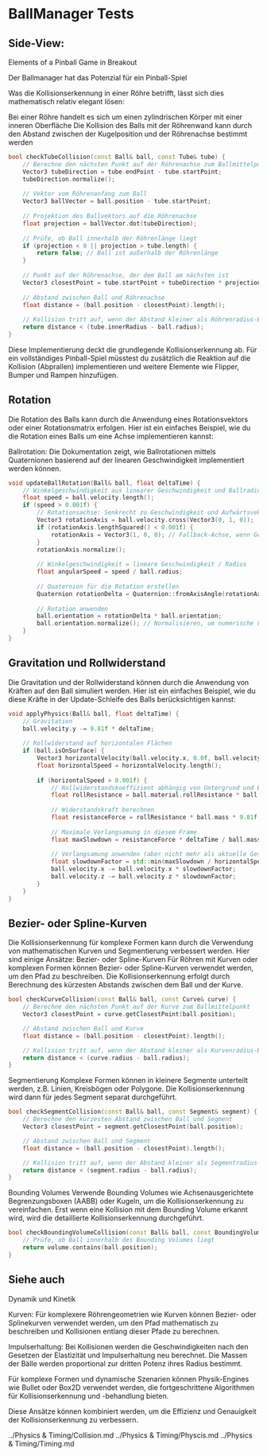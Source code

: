 # BallManager Tests

## Side-View:

Elements of a Pinball Game in Breakout

Der Ballmanager hat das Potenzial für ein Pinball-Spiel

Was die Kollisionserkennung in einer Röhre betrifft, lässt sich dies mathematisch relativ elegant lösen:

Bei einer Röhre handelt es sich um einen zylindrischen Körper mit einer inneren Oberfläche
Die Kollision des Balls mit der Röhrenwand kann durch den Abstand zwischen der Kugelposition und der Röhrenachse
bestimmt werden

```c++
bool checkTubeCollision(const Ball& ball, const Tube& tube) {
    // Berechne den nächsten Punkt auf der Röhrenachse zum Ballmittelpunkt
    Vector3 tubeDirection = tube.endPoint - tube.startPoint;
    tubeDirection.normalize();
    
    // Vektor vom Röhrenanfang zum Ball
    Vector3 ballVector = ball.position - tube.startPoint;
    
    // Projektion des Ballvektors auf die Röhrenachse
    float projection = ballVector.dot(tubeDirection);
    
    // Prüfe, ob Ball innerhalb der Röhrenlänge liegt
    if (projection < 0 || projection > tube.length) {
        return false; // Ball ist außerhalb der Röhrenlänge
    }
    
    // Punkt auf der Röhrenachse, der dem Ball am nächsten ist
    Vector3 closestPoint = tube.startPoint + tubeDirection * projection;
    
    // Abstand zwischen Ball und Röhrenachse
    float distance = (ball.position - closestPoint).length();
    
    // Kollision tritt auf, wenn der Abstand kleiner als Röhrenradius-Ballradius ist
    return distance < (tube.innerRadius - ball.radius);
}
```

Diese Implementierung deckt die grundlegende Kollisionserkennung ab. Für ein vollständiges Pinball-Spiel müsstest du
zusätzlich die Reaktion auf die Kollision (Abprallen) implementieren und weitere Elemente wie Flipper, Bumper und Rampen
hinzufügen.

## Rotation

Die Rotation des Balls kann durch die Anwendung eines Rotationsvektors oder einer Rotationsmatrix erfolgen. Hier ist ein
einfaches Beispiel, wie du die Rotation eines Balls um eine Achse implementieren kannst:

Ballrotation: Die Dokumentation zeigt, wie Ballrotationen mittels Quaternionen basierend auf der linearen
Geschwindigkeit implementiert werden können.

```c++
void updateBallRotation(Ball& ball, float deltaTime) {
    // Winkelgeschwindigkeit aus linearer Geschwindigkeit und Ballradius
    float speed = ball.velocity.length();
    if (speed > 0.001f) {
        // Rotationsachse: Senkrecht zu Geschwindigkeit und Aufwärtsvektor
        Vector3 rotationAxis = ball.velocity.cross(Vector3(0, 1, 0));
        if (rotationAxis.lengthSquared() < 0.001f) {
            rotationAxis = Vector3(1, 0, 0); // Fallback-Achse, wenn Geschwindigkeit vertikal
        }
        rotationAxis.normalize();
        
        // Winkelgeschwindigkeit = lineare Geschwindigkeit / Radius
        float angularSpeed = speed / ball.radius;
        
        // Quaternion für die Rotation erstellen
        Quaternion rotationDelta = Quaternion::fromAxisAngle(rotationAxis, angularSpeed * deltaTime);
        
        // Rotation anwenden
        ball.orientation = rotationDelta * ball.orientation;
        ball.orientation.normalize(); // Normalisieren, um numerische Fehler zu vermeiden
    }
}
```

## Gravitation und Rollwiderstand

Die Gravitation und der Rollwiderstand können durch die Anwendung von Kräften auf den Ball simuliert werden. Hier ist
ein einfaches Beispiel, wie du diese Kräfte in der Update-Schleife des Balls berücksichtigen kannst:

```c++
void applyPhysics(Ball& ball, float deltaTime) {
    // Gravitation
    ball.velocity.y -= 9.81f * deltaTime;
    
    // Rollwiderstand auf horizontalen Flächen
    if (ball.isOnSurface) {
        Vector3 horizontalVelocity(ball.velocity.x, 0.0f, ball.velocity.z);
        float horizontalSpeed = horizontalVelocity.length();
        
        if (horizontalSpeed > 0.001f) {
            // Rollwiderstandskoeffizient abhängig von Untergrund und Ball
            float rollResistance = ball.material.rollResistance * ball.currentSurface.rollResistance;
            
            // Widerstandskraft berechnen
            float resistanceForce = rollResistance * ball.mass * 9.81f;
            
            // Maximale Verlangsamung in diesem Frame
            float maxSlowdown = resistanceForce * deltaTime / ball.mass;
            
            // Verlangsamung anwenden (aber nicht mehr als aktuelle Geschwindigkeit)
            float slowdownFactor = std::min(maxSlowdown / horizontalSpeed, 1.0f);
            ball.velocity.x -= ball.velocity.x * slowdownFactor;
            ball.velocity.z -= ball.velocity.z * slowdownFactor;
        }
    }
}
```

## Bezier- oder Spline-Kurven

Die Kollisionserkennung für komplexe Formen kann durch die Verwendung von mathematischen Kurven und Segmentierung
verbessert werden. Hier sind einige Ansätze:
Bezier- oder Spline-Kurven
Für Röhren mit Kurven oder komplexen Formen können Bezier- oder Spline-Kurven verwendet werden, um den Pfad zu
beschreiben. Die Kollisionserkennung erfolgt durch Berechnung des kürzesten Abstands zwischen dem Ball und der Kurve.

```c++
bool checkCurveCollision(const Ball& ball, const Curve& curve) {
    // Berechne den nächsten Punkt auf der Kurve zum Ballmittelpunkt
    Vector3 closestPoint = curve.getClosestPoint(ball.position);

    // Abstand zwischen Ball und Kurve
    float distance = (ball.position - closestPoint).length();

    // Kollision tritt auf, wenn der Abstand kleiner als Kurvenradius-Ballradius ist
    return distance < (curve.radius - ball.radius);
}
```

Segmentierung
Komplexe Formen können in kleinere Segmente unterteilt werden, z.B. Linien, Kreisbögen oder Polygone. Die
Kollisionserkennung wird dann für jedes Segment separat durchgeführt.

```c++
bool checkSegmentCollision(const Ball& ball, const Segment& segment) {
    // Berechne den kürzesten Abstand zwischen Ball und Segment
    Vector3 closestPoint = segment.getClosestPoint(ball.position);

    // Abstand zwischen Ball und Segment
    float distance = (ball.position - closestPoint).length();

    // Kollision tritt auf, wenn der Abstand kleiner als Segmentradius-Ballradius ist
    return distance < (segment.radius - ball.radius);
}
```

Bounding Volumes
Verwende Bounding Volumes wie Achsenausgerichtete Begrenzungsboxen (AABB) oder Kugeln, um die Kollisionserkennung zu
vereinfachen. Erst wenn eine Kollision mit dem Bounding Volume erkannt wird, wird die detaillierte Kollisionserkennung
durchgeführt.

```c++
bool checkBoundingVolumeCollision(const Ball& ball, const BoundingVolume& volume) {
    // Prüfe, ob Ball innerhalb des Bounding Volumes liegt
    return volume.contains(ball.position);
}
```

## Siehe auch

Dynamik und Kinetik

Kurven: Für komplexere Röhrengeometrien wie Kurven können Bezier- oder Splinekurven verwendet werden, um den Pfad
mathematisch zu beschreiben und Kollisionen entlang dieser Pfade zu berechnen.

Impulserhaltung: Bei Kollisionen werden die Geschwindigkeiten nach den Gesetzen der Elastizität und Impulserhaltung neu
berechnet. Die Massen der Bälle werden proportional zur dritten Potenz ihres Radius bestimmt.

Für komplexe Formen und dynamische Szenarien können Physik-Engines wie Bullet oder Box2D verwendet werden, die
fortgeschrittene Algorithmen für Kollisionserkennung und -behandlung bieten.

Diese Ansätze können kombiniert werden, um die Effizienz und Genauigkeit der Kollisionserkennung zu verbessern.

../Physics & Timing/Collision.md
../Physics & Timing/Physcis.md
../Physics & Timing/Timing.md
